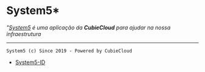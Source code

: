 # System5*

_"[System5](https://system5.ml) é uma aplicação da **CubieCloud** para ajudar na nossa infraestrutura_


<hr>

`System5 (c) Since 2019 - Powered by CubieCloud`

* [System5-ID](https://id.system5.ml)
